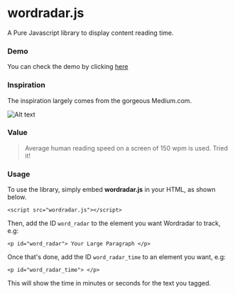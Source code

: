 wordradar.js
============

A Pure Javascript library to display content reading time. 

### Demo

You can check the demo by clicking [here](http://aligajani.github.io/wordradar.js/)

### Inspiration

The inspiration largely comes from the gorgeous Medium.com.

![Alt text](http://i.imgur.com/GuynzPt.png)

### Value

> Average human reading speed on a screen of 150 wpm is used. Tried it!

### Usage

To use the library, simply embed **wordradar.js** in your HTML, as shown below.

`<script src="wordradar.js"></script>`

Then, add the ID `word_radar` to the element you want Wordradar to track, e.g:

`<p id="word_radar"> Your Large Paragraph </p>`

Once that's done, add the ID `word_radar_time` to an element you want, e.g:

`<p id="word_radar_time"> </p>`

This will show the time in minutes or seconds for the text you tagged.





